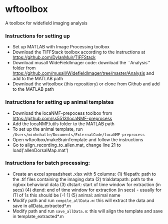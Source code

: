 # wftoolbox
A toolbox for widefield imaging analysis

### Instructions for setting up
- Set up MATLAB with Image Processing toolbox
- Download the TIFFStack toolbox according to the instructions at https://github.com/DylanMuir/TIFFStack
- Download musall WideFieldImager code: download the ``Analysis'' folder from https://github.com/musall/WidefieldImager/tree/master/Analysis and add to the MATLAB path
- Download the wftoolbox (this repositiory) or clone from Github and add to the MATLAB path

### Instructions for setting up animal templates
- Download the locaNMF-prepocess toolbox from https://github.com/ss5513/locaNMF-preprocess
- Add the locaNMF/utils folder to the MATLAB path
- To set up the animal template, run `/Users/minhnhatle/Documents/ExternalCode/locaNMF-preprocess`
- Open wftoolbox/makeBrainTemplate and follow the instructions
- Go to align_recording_to_allen.mat, change line 21 to load('allenDorsalMap.mat')

### Instructions for batch processing:
- Create an excel spreadsheet .xlsx with 5 columns: 
(1) filepath: path to the .tif files containing the imaging data
(2) trialdatapath: path to the rigbox behavioral data
(3) dtstart: start of time window for extraction (in secs)
(4) dtend: end of time window for extraction (in secs) - usually for ITI of 1s this should be [-1 1]
(5) animal: animal name
- Modify path and run `compile_allData.m`: this will extract the data and save in allData_extracted*.m
- Modify path and run `save_allData.m`: this will align the template and save in template_extracted*.m
